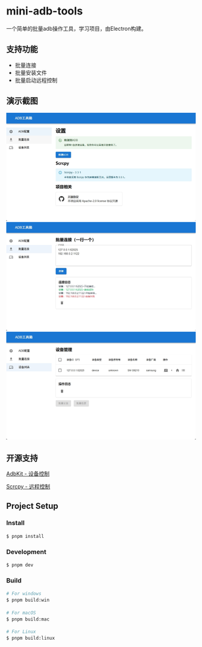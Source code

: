 # mini-adb-tools

一个简单的批量adb操作工具，学习项目，由Electron构建。

## 支持功能

- 批量连接
- 批量安装文件
- 批量启动远程控制

## 演示截图
![](/resources/introduce/1.png)
![](/resources/introduce/2.png)
![](/resources/introduce/3.png)


## 开源支持

[AdbKit - 设备控制](https://github.com/UrielCh/adbkit)

[Scrcpy - 远程控制](https://github.com/Genymobile/scrcpy)


## Project Setup

### Install

```bash
$ pnpm install
```

### Development

```bash
$ pnpm dev
```

### Build

```bash
# For windows
$ pnpm build:win

# For macOS
$ pnpm build:mac

# For Linux
$ pnpm build:linux
```
